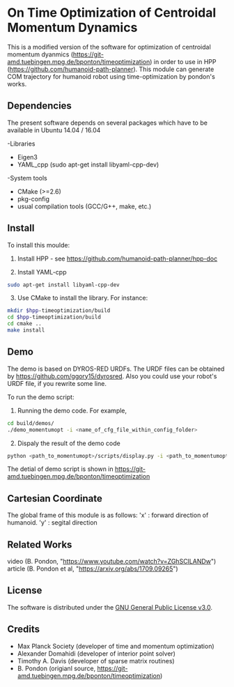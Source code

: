 # On Time Optimization of Centroidal Momentum Dynamics

This is a modified version of the software for optimization of centroidal momentum dyanmics (https://git-amd.tuebingen.mpg.de/bponton/timeoptimization) in order to use in HPP (https://github.com/humanoid-path-planner). This module can generate COM trajectory for humanoid robot using time-optimization by pondon's works.

Dependencies
----
The present software depends on several packages which have to be available in Ubuntu 14.04 / 16.04

-Libraries
  - Eigen3
  - YAML_cpp (sudo apt-get install libyaml-cpp-dev)

-System tools
   - CMake (>=2.6)
   - pkg-config
   - usual compilation tools (GCC/G++, make, etc.)

Install
----
To install this moulde: 

  1. Install HPP 
	- see https://github.com/humanoid-path-planner/hpp-doc
	
  2. Install YAML-cpp
   ```bash
   sudo apt-get install libyaml-cpp-dev
   ```
  3. Use CMake to install the library. For instance:
   ```bash
   mkdir $hpp-timeoptimization/build
   cd $hpp-timeoptimization/build
   cd cmake ..
   make install
   ```
 
Demo
----
The demo is based on DYROS-RED URDFs. The URDF files can be obtained by https://github.com/ggory15/dyrosred.
Also you could use your robot's URDF file, if you rewrite some line. 

To run the demo script: 

  1. Running the demo code. For example,
  ```bash
  cd build/demos/
  ./demo_momentumopt -i <name_of_cfg_file_within_config_folder>
  ```
  
  2. Dispaly the result of the demo code
  ```bash 
  python <path_to_momentumopt>/scripts/display.py -i <path_to_momentumopt>/config/<name_of_cfg_file_within_config_folder>_results.yaml
  ```
  
 The detial of demo script is shown in https://git-amd.tuebingen.mpg.de/bponton/timeoptimization

Cartesian Coordinate
----
The global frame of this module is as follows:
'x' : forward direction of humanoid.
'y' : segital direction

Related Works
----
video (B. Pondon, "https://www.youtube.com/watch?v=ZGhSCILANDw")
article (B. Pondon et al, "https://arxiv.org/abs/1709.09265")


License
----
The software is distributed under the [GNU General Public License v3.0](http://www.gnu.org/copyleft/gpl.html).

Credits
----

+ Max Planck Society (developer of time and momentum optimization)
+ Alexander Domahidi (developer of interior point solver)
+ Timothy A. Davis (developer of sparse matrix routines)
+ B. Pondon (origianl source, https://git-amd.tuebingen.mpg.de/bponton/timeoptimization)
